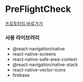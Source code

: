 # PreFlightCheck



[프로토타입 바로가기](https://www.figma.com/proto/FHKA7XKusg2gJTw7tNCYab/CodingHoliday_PreFlightCheck?type=design&node-id=36-307&scaling=scale-down&page-id=0%3A1&starting-point-node-id=36%3A307)

### 사용 라이브러리
- @react-navigation/native
- react-native-screens
- react-native-safe-area-context
- @react-navigation/native-stack
- react-native-vector-icons
- firebase


